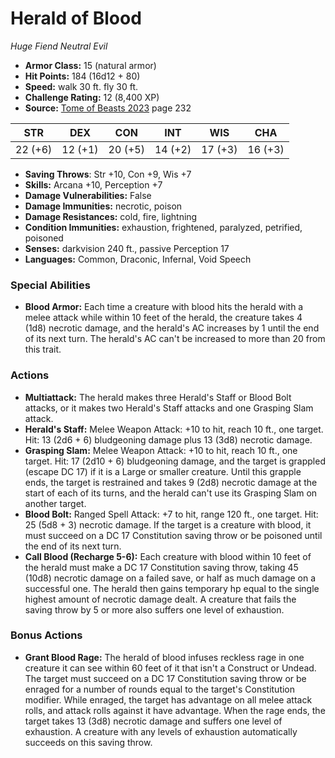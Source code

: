 # Herald of Blood

*Huge* *Fiend* *Neutral Evil*

- **Armor Class:** 15 (natural armor)
- **Hit Points:** 184 (16d12 + 80)
- **Speed:** walk 30 ft. fly 30 ft.
- **Challenge Rating:** 12 (8,400 XP)
- **Source:** [Tome of Beasts 2023](https://koboldpress.com/kpstore/product/tome-of-beasts-1-2023-edition/) page 232

| STR | DEX | CON | INT | WIS | CHA |
| --- | --- | --- | --- | --- | --- |
| 22 (+6) | 12 (+1) | 20 (+5) | 14 (+2) | 17 (+3) | 16 (+3) |

- **Saving Throws**: Str +10, Con +9, Wis +7
- **Skills:** Arcana +10, Perception +7
- **Damage Vulnerabilities:** False
- **Damage Immunities:** necrotic, poison
- **Damage Resistances:** cold, fire, lightning
- **Condition Immunities:** exhaustion, frightened, paralyzed, petrified, poisoned
- **Senses:** darkvision 240 ft., passive Perception 17
- **Languages:** Common, Draconic, Infernal, Void Speech

### Special Abilities

- **Blood Armor:** Each time a creature with blood hits the herald with a melee attack while within 10 feet of the herald, the creature takes 4 (1d8) necrotic damage, and the herald's AC increases by 1 until the end of its next turn. The herald's AC can't be increased to more than 20 from this trait.

### Actions

- **Multiattack:** The herald makes three Herald's Staff or Blood Bolt attacks, or it makes two Herald's Staff attacks and one Grasping Slam attack.
- **Herald's Staff:** Melee Weapon Attack: +10 to hit, reach 10 ft., one target. Hit: 13 (2d6 + 6) bludgeoning damage plus 13 (3d8) necrotic damage.
- **Grasping Slam:** Melee Weapon Attack: +10 to hit, reach 10 ft., one target. Hit: 17 (2d10 + 6) bludgeoning damage, and the target is grappled (escape DC 17) if it is a Large or smaller creature. Until this grapple ends, the target is restrained and takes 9 (2d8) necrotic damage at the start of each of its turns, and the herald can't use its Grasping Slam on another target.
- **Blood Bolt:** Ranged Spell Attack: +7 to hit, range 120 ft., one target. Hit: 25 (5d8 + 3) necrotic damage. If the target is a creature with blood, it must succeed on a DC 17 Constitution saving throw or be poisoned until the end of its next turn.
- **Call Blood (Recharge 5-6):** Each creature with blood within 10 feet of the herald must make a DC 17 Constitution saving throw, taking 45 (10d8) necrotic damage on a failed save, or half as much damage on a successful one. The herald then gains temporary hp equal to the single highest amount of necrotic damage dealt. A creature that fails the saving throw by 5 or more also suffers one level of exhaustion.

### Bonus Actions

- **Grant Blood Rage:** The herald of blood infuses reckless rage in one creature it can see within 60 feet of it that isn't a Construct or Undead. The target must succeed on a DC 17 Constitution saving throw or be enraged for a number of rounds equal to the target's Constitution modifier. While enraged, the target has advantage on all melee attack rolls, and attack rolls against it have advantage. When the rage ends, the target takes 13 (3d8) necrotic damage and suffers one level of exhaustion. A creature with any levels of exhaustion automatically succeeds on this saving throw.
